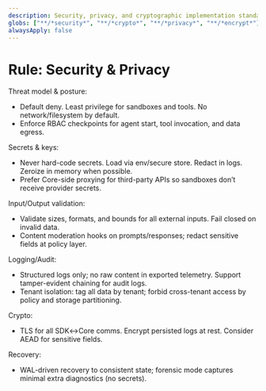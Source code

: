 ```yaml
---
description: Security, privacy, and cryptographic implementation standards
globs: ["**/*security*", "**/*crypto*", "**/*privacy*", "**/*encrypt*"]
alwaysApply: false
---
```


# Rule: Security & Privacy

Threat model & posture:
- Default deny. Least privilege for sandboxes and tools. No network/filesystem by default.
- Enforce RBAC checkpoints for agent start, tool invocation, and data egress.

Secrets & keys:
- Never hard-code secrets. Load via env/secure store. Redact in logs. Zeroize in memory when possible.
- Prefer Core-side proxying for third-party APIs so sandboxes don’t receive provider secrets.

Input/Output validation:
- Validate sizes, formats, and bounds for all external inputs. Fail closed on invalid data.
- Content moderation hooks on prompts/responses; redact sensitive fields at policy layer.

Logging/Audit:
- Structured logs only; no raw content in exported telemetry. Support tamper-evident chaining for audit logs.
- Tenant isolation: tag all data by tenant; forbid cross-tenant access by policy and storage partitioning.

Crypto:
- TLS for all SDK↔Core comms. Encrypt persisted logs at rest. Consider AEAD for sensitive fields.

Recovery:
- WAL-driven recovery to consistent state; forensic mode captures minimal extra diagnostics (no secrets).
